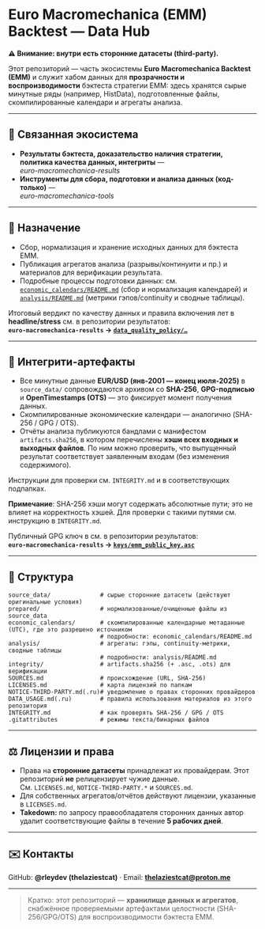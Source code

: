 # Euro Macromechanica (EMM) Backtest — Data Hub  
**⚠️ Внимание: внутри есть сторонние датасеты (third-party).**

Этот репозиторий — часть экосистемы **Euro Macromechanica Backtest (EMM)** и служит хабом данных для **прозрачности и воспроизводимости** бэктеста стратегии EMM: здесь хранятся сырые минутные ряды (например, HistData), подготовленные файлы, скомпилированные календари и агрегаты анализа.

---

## 🔗 Связанная экосистема
- **Результаты бэктеста, доказательство наличия стратегии, политика качества данных, интегриты** —  
  *euro-macromechanica-results*
- **Инструменты для сбора, подготовки и анализа данных (код-только)** —  
  *euro-macromechanica-tools*

---

## 🧭 Назначение
- Сбор, нормализация и хранение исходных данных для бэктеста EMM.
- Публикация агрегатов анализа (разрывы/континуити и пр.) и материалов для верификации результата.
- Подробные процессы подготовки данных: см. [`economic_calendars/README.md`](https://github.com/rleydev/euro-macromechanica-backtest-data/blob/main/economic_calendars/README.ru.md) (сбор и нормализация календарей)
  и [`analysis/README.md`](https://github.com/rleydev/euro-macromechanica-backtest-data/blob/main/analysis/README.ru.md) (метрики гэпов/continuity и сводные таблицы).


Итоговый вердикт по качеству данных и правила включения лет в **headline/stress** см. в репозитории результатов:  
**`euro-macromechanica-results` → [`data_quality_policy/…`](https://github.com/rleydev/euro-macromechanica-results/tree/main/data_quality_policy)**

---

## 🔐 Интегрити-артефакты
- Все минутные данные **EUR/USD (янв-2001 — конец июля-2025)** в `source_data/` сопровождаются архивом со **SHA-256**, **GPG-подписью** и **OpenTimestamps (OTS)** — это фиксирует момент получения данных.
- Скомпилированные экономические календари — аналогично (SHA-256 / GPG / OTS).
- Отчёты анализа публикуются бандлами с манифестом `artifacts.sha256`, в котором перечислены **хэши всех входных и выходных файлов**. По ним можно проверить, что выпущенный результат соответствует заявленным входам (без изменения содержимого).

Инструкции для проверки см. `INTEGRITY.md` и в соответствующих подпапках.

**Примечание**: SHA-256 хэши могут содержать абсолютные пути; это не влияет на корректность хэшей. Для проверки с такими путями см. инструкцию в `INTEGRITY.md`.

Публичный GPG ключ в см. в репозитории результатов:  
**`euro-macromechanica-results` → [`keys/emm_public_key.asc`](https://github.com/rleydev/euro-macromechanica-results/blob/main/keys/emm_pub_key.asc)**

---

## 📁 Структура
```
source_data/              # сырые сторонние датасеты (действуют оригинальные условия)
prepared/                 # нормализованные/очищенные файлы из source_data
economic_calendars/       # скомпилированные календарные метаданные (UTC), где это разрешено источником
                          # подробности: economic_calendars/README.md
analysis/                 # агрегаты: гэпы, continuity-метрики, сводные таблицы
                          # подробности: analysis/README.md
integrity/                # artifacts.sha256 (+ .asc, .ots) для верификации
SOURCES.md                # происхождение (URL, SHA-256)
LICENSES.md               # карта лицензий по папкам
NOTICE-THIRD-PARTY.md(.ru)# уведомление о правах сторонних провайдеров
DATA_USAGE.md(.ru)        # правила использования материалов из этого репозитория
INTEGRITY.md              # как проверять SHA-256 / GPG / OTS
.gitattributes            # режимы текста/бинарных файлов
```

---



## ⚖️ Лицензии и права
- Права на **сторонние датасеты** принадлежат их провайдерам. Этот репозиторий **не** релицензирует чужие данные.  
  См. `LICENSES.md`, `NOTICE-THIRD-PARTY.*` и `SOURCES.md`.
- Для собственных агрегатов/отчётов действуют лицензии, указанные в `LICENSES.md`.
- **Takedown:** по запросу правообладателя сторонних данных автор удалит соответствующие файлы в течение **5 рабочих дней**.

---

## ✉️ Контакты
GitHub: **@rleydev (thelaziestcat)** · Email: **thelaziestcat@proton.me**

--- 

> Кратко: этот репозиторий — **хранилище данных и агрегатов**, снабжённое проверяемыми артефактами целостности (SHA-256/GPG/OTS) для воспроизводимости бэктеста EMM.

